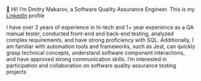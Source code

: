  👋 Hi! I’m Dmitry Makarov, a Software Quality Assurance Engineer. This is my [LinkedIn](https://www.linkedin.com/in/dimmakarof/) profile

I have over 3 years of experience in hi-tech and 1+ year experience as a QA manual tester, conducted front-end and back-end testing, analyzed complex requirements, and have strong proficiency with SQL. Additionally, I am familiar with automation tools and frameworks, such as Jest, can quickly grasp technical concepts, understand software component interactions, and have approved strong communication skills. I’m interested in participation and collaboration on software quality assurance testing projects
<!---
dmmgh/dmmgh is a ✨ special ✨ repository because its `README.md` (this file) appears on your GitHub profile.
You can click the Preview link to take a look at your changes.
--->
